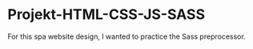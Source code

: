 # Projekt-HTML-CSS-JS-SASS

For this spa website design, I wanted to practice the Sass preprocessor.
